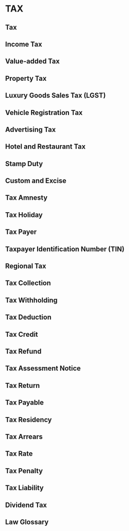 # TAX

## Tax

## Income Tax

## Value-added Tax

## Property Tax

## Luxury Goods Sales Tax (LGST)

## Vehicle Registration Tax

## Advertising Tax

## Hotel and Restaurant Tax

## Stamp Duty

## Custom and Excise

## Tax Amnesty

## Tax Holiday

## Tax Payer

## Taxpayer Identification Number (TIN)

## Regional Tax

## Tax Collection

## Tax Withholding

## Tax Deduction

## Tax Credit

## Tax Refund

## Tax Assessment Notice

## Tax Return

## Tax Payable

## Tax Residency

## Tax Arrears

## Tax Rate

## Tax Penalty 

## Tax Liability

## Dividend Tax

## Law Glossary